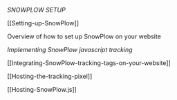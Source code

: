 *SNOWPLOW SETUP*

[[Setting-up-SnowPlow]]

Overview of how to set up SnowPlow on your website

*Implementing SnowPlow javascript tracking*

[[Integrating-SnowPlow-tracking-tags-on-your-website]]

[[Hosting-the-tracking-pixel]]

[[Hosting-SnowPlow.js]]